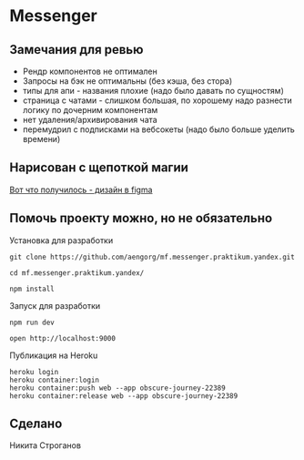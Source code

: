 # Messenger

## Замечания для ревью

- Рендр компонентов не оптимален
- Запросы на бэк не оптимальны (без кэша, без стора)
- типы для апи - названия плохие (надо было давать по сущностям)
- страница с чатами - слишком большая, по хорошему надо разнести логику по дочерним компонентам
- нет удаления/архивирования чата
- перемудрил с подписками на вебсокеты (надо было больше уделить времени)

## Нарисован с щепоткой магии

[Вот что получилось - дизайн в figma](https://www.figma.com/proto/mUP7cfOp31SqrgHVCl4mOi/Untitled?node-id=7%3A321&scaling=min-zoom)

## Помочь проекту можно, но не обязательно

Установка для разработки

```
git clone https://github.com/aengorg/mf.messenger.praktikum.yandex.git

cd mf.messenger.praktikum.yandex/

npm install
```

Запуск для разработки

```
npm run dev
```

```
open http://localhost:9000
```

Публикация на Heroku

```
heroku login
heroku container:login
heroku container:push web --app obscure-journey-22389
heroku container:release web --app obscure-journey-22389
```

## Сделано

Никита Строганов
